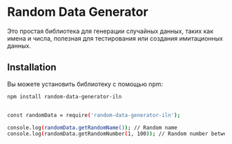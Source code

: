 # Random Data Generator

Это простая библиотека для генерации случайных данных, таких как имена и числа, полезная для тестирования или создания имитационных данных.

## Installation

Вы можете установить библиотеку с помощью npm:

```bash
npm install random-data-generator-iln


const randomData = require('random-data-generator-iln');

console.log(randomData.getRandomName()); // Random name
console.log(randomData.getRandomNumber(1, 100)); // Random number between 1 and 100
